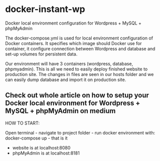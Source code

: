 # docker-instant-wp

 Docker local environment configuration for Wordpress + MySQL + phpMyAdmin


 The docker-compose.yml is used for local environment configuration of Docker containers. It specifies which image should Docker use for container, it configure connection between Wordpress and database and set-up volumes for persistent data.

 Our environment will have 3 containers (wordpress, database, phpmyadmin). This is all we need to easily deploy finished website to production site. The changes in files are seen in our hosts folder and we can easily dump database and import it on production site.


 Check out whole article on how to setup your Docker local environment for Wordpress + MySQL + phpMyAdmin on medium
 ---


 HOW TO START:

 Open terminal - navigate to project folder - run docker environment with: docker-compose up - that is it


 - website is at localhost:8080
 - phpMyAdmin is at localhost:8181